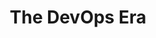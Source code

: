 ---
type: "module"
title: "The DevOps Era"
description: "Explore the evolution of software development practices leading to the DevOps era."
weight: 4
tags: ["devops"]
categories: "devops"
level: "beginner"
---